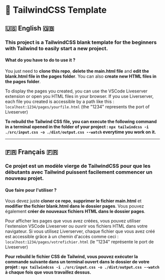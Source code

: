 # 🌱 TailwindCSS Template

## 🇺🇸 English 🇬🇧

<h3>This project is a TailwindCSS blank template for the beginners with Tailwind to easily start a new project.</h3>



<h4>What do you have to do to use it ?</h4>

You just need to **clone this repo**, **delete the main.html file** and **edit the blank.html file in the pages folder**. You can also **create new HTML files in the pages folder**.

To display the pages you created, you can use the VSCode Liveserver extension or open you HTML files in your browser.
If you use Liverserver, each file you created is accessible by a path like this : `localhost:1234/pages/yourfile.html` (the "1234" represents the port of Liveserver)

**To rebuild the Tailwind CSS file, you can execute the following command in a terminal opened in the folder of your project : `npx tailwindcss -i ./src/input.css -o ./dist/output.css --watch` everytime you work on it.**

---

## 🇫🇷 Français 🇫🇷

<h3>Ce projet est un modèle vierge de TailwindCSS pour que les débutants avec Tailwind puissent facilement commencer un nouveau projet.</h3>



<h4>Que faire pour l'utiliser ?</h4>

Vous devez juste **cloner ce repo**, **supprimer le fichier main.html** et **modifier the fichier blank.html dans le dossier pages**. Vous pouvez également **créer de nouveaux fichiers HTML dans le dossier pages**.

Pour afficher les pages que vous avez créées, vous pouvez utiliser l'extension VSCode Liveserver ou ouvrir vos fichiers HTML dans votre navigateur.
Si vous utilisez Liverserver, chaque fichier que vous avez créé est accessible grâce à un chemin d'accès comme ceci : `localhost:1234/pages/votrefichier.html` (le "1234" représente le port de Liveserver)

**Pour rebuild le fichier CSS de Tailwind, vous pouvez exécuter la commande suivante dans un terminal ouvert dans le dossier de votre projet : `npx tailwindcss -i ./src/input.css -o ./dist/output.css --watch` à chaque fois que vous travaillez dessus.**